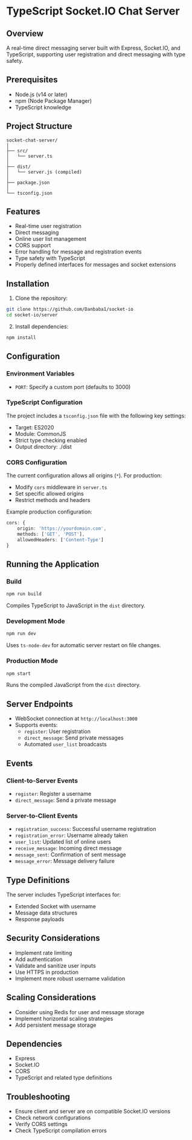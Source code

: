 # TypeScript Socket.IO Chat Server

## Overview
A real-time direct messaging server built with Express, Socket.IO, and TypeScript, supporting user registration and direct messaging with type safety.

## Prerequisites
- Node.js (v14 or later)
- npm (Node Package Manager)
- TypeScript knowledge

## Project Structure
```
socket-chat-server/
│
├── src/
│   └── server.ts
│
├── dist/
│   └── server.js (compiled)
│
├── package.json
│
└── tsconfig.json
```

## Features
- Real-time user registration
- Direct messaging
- Online user list management
- CORS support
- Error handling for message and registration events
- Type safety with TypeScript
- Properly defined interfaces for messages and socket extensions

## Installation

1. Clone the repository:
```bash
git clone https://github.com/Danbaba1/socket-io
cd socket-io/server
```

2. Install dependencies:
```bash
npm install
```

## Configuration

### Environment Variables
- `PORT`: Specify a custom port (defaults to 3000)

### TypeScript Configuration
The project includes a `tsconfig.json` file with the following key settings:
- Target: ES2020
- Module: CommonJS
- Strict type checking enabled
- Output directory: ./dist

### CORS Configuration
The current configuration allows all origins (`*`). For production:
- Modify `cors` middleware in `server.ts`
- Set specific allowed origins
- Restrict methods and headers

Example production configuration:
```typescript
cors: {
    origin: 'https://yourdomain.com',
    methods: ['GET', 'POST'],
    allowedHeaders: ['Content-Type']
}
```

## Running the Application

### Build
```bash
npm run build
```
Compiles TypeScript to JavaScript in the `dist` directory.

### Development Mode
```bash
npm run dev
```
Uses `ts-node-dev` for automatic server restart on file changes.

### Production Mode
```bash
npm start
```
Runs the compiled JavaScript from the `dist` directory.

## Server Endpoints
- WebSocket connection at `http://localhost:3000`
- Supports events:
  - `register`: User registration
  - `direct_message`: Send private messages
  - Automated `user_list` broadcasts

## Events

### Client-to-Server Events
- `register`: Register a username
- `direct_message`: Send a private message

### Server-to-Client Events
- `registration_success`: Successful username registration
- `registration_error`: Username already taken
- `user_list`: Updated list of online users
- `receive_message`: Incoming direct message
- `message_sent`: Confirmation of sent message
- `message_error`: Message delivery failure

## Type Definitions
The server includes TypeScript interfaces for:
- Extended Socket with username
- Message data structures
- Response payloads

## Security Considerations
- Implement rate limiting
- Add authentication
- Validate and sanitize user inputs
- Use HTTPS in production
- Implement more robust username validation

## Scaling Considerations
- Consider using Redis for user and message storage
- Implement horizontal scaling strategies
- Add persistent message storage

## Dependencies
- Express
- Socket.IO
- CORS
- TypeScript and related type definitions

## Troubleshooting
- Ensure client and server are on compatible Socket.IO versions
- Check network configurations
- Verify CORS settings
- Check TypeScript compilation errors

